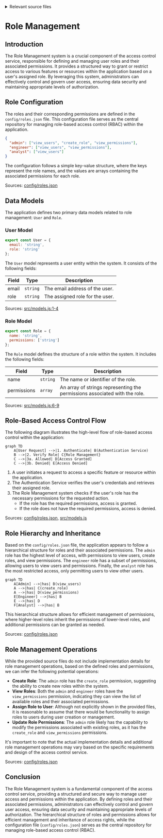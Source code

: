 <details>
<summary>Relevant source files</summary>

The following files were used as context for generating this wiki page:

- [config/roles.json](https://github.com/aanickode/access-control-service/blob/main/config/roles.json)
- [src/models.js](https://github.com/aanickode/access-control-service/blob/main/src/models.js)
</details>

# Role Management

## Introduction

The Role Management system is a crucial component of the access control service, responsible for defining and managing user roles and their associated permissions. It provides a structured way to grant or restrict access to various features or resources within the application based on a user's assigned role. By leveraging this system, administrators can effectively control and govern user access, ensuring data security and maintaining appropriate levels of authorization.

## Role Configuration

The roles and their corresponding permissions are defined in the `config/roles.json` file. This configuration file serves as the central repository for managing role-based access control (RBAC) within the application.

```json
{
  "admin": ["view_users", "create_role", "view_permissions"],
  "engineer": ["view_users", "view_permissions"],
  "analyst": ["view_users"]
}
```

The configuration follows a simple key-value structure, where the keys represent the role names, and the values are arrays containing the associated permissions for each role.

Sources: [config/roles.json](https://github.com/aanickode/access-control-service/blob/main/config/roles.json)

## Data Models

The application defines two primary data models related to role management: `User` and `Role`.

### User Model

```javascript
export const User = {
  email: 'string',
  role: 'string'
};
```

The `User` model represents a user entity within the system. It consists of the following fields:

| Field | Type     | Description                      |
|-------|----------|----------------------------------|
| email | `string` | The email address of the user.   |
| role  | `string` | The assigned role for the user.  |

Sources: [src/models.js:1-4](https://github.com/aanickode/access-control-service/blob/main/src/models.js#L1-L4)

### Role Model

```javascript
export const Role = {
  name: 'string',
  permissions: ['string']
};
```

The `Role` model defines the structure of a role within the system. It includes the following fields:

| Field       | Type     | Description                                |
|-------------|----------|--------------------------------------------|
| name        | `string` | The name or identifier of the role.        |
| permissions | `array`  | An array of strings representing the permissions associated with the role. |

Sources: [src/models.js:6-9](https://github.com/aanickode/access-control-service/blob/main/src/models.js#L6-L9)

## Role-Based Access Control Flow

The following diagram illustrates the high-level flow of role-based access control within the application:

```mermaid
graph TD
    A[User Request] -->|1. Authenticate| B(Authentication Service)
    B -->|2. Verify Role| C{Role Management}
    C -->|3a. Allowed| D[Access Granted]
    C -->|3b. Denied| E[Access Denied]
```

1. A user initiates a request to access a specific feature or resource within the application.
2. The Authentication Service verifies the user's credentials and retrieves their assigned role.
3. The Role Management system checks if the user's role has the necessary permissions for the requested action.
   - If the role has the required permissions, access is granted.
   - If the role does not have the required permissions, access is denied.

Sources: [config/roles.json](https://github.com/aanickode/access-control-service/blob/main/config/roles.json), [src/models.js](https://github.com/aanickode/access-control-service/blob/main/src/models.js)

## Role Hierarchy and Inheritance

Based on the `config/roles.json` file, the application appears to follow a hierarchical structure for roles and their associated permissions. The `admin` role has the highest level of access, with permissions to view users, create roles, and view permissions. The `engineer` role has a subset of permissions, allowing users to view users and permissions. Finally, the `analyst` role has the most restricted access, only permitting users to view other users.

```mermaid
graph TD
    A[Admin] -->|has| B(view_users)
    A -->|has| C(create_role)
    A -->|has| D(view_permissions)
    E[Engineer] -->|has| B
    E -->|has| D
    F[Analyst] -->|has| B
```

This hierarchical structure allows for efficient management of permissions, where higher-level roles inherit the permissions of lower-level roles, and additional permissions can be granted as needed.

Sources: [config/roles.json](https://github.com/aanickode/access-control-service/blob/main/config/roles.json)

## Role Management Operations

While the provided source files do not include implementation details for role management operations, based on the defined roles and permissions, we can infer the following potential operations:

- **Create Role**: The `admin` role has the `create_role` permission, suggesting the ability to create new roles within the system.
- **View Roles**: Both the `admin` and `engineer` roles have the `view_permissions` permission, indicating they can view the list of available roles and their associated permissions.
- **Assign Role to User**: Although not explicitly shown in the provided files, it is reasonable to assume that there would be functionality to assign roles to users during user creation or management.
- **Update Role Permissions**: The `admin` role likely has the capability to modify the permissions associated with existing roles, as it has the `create_role` and `view_permissions` permissions.

It's important to note that the actual implementation details and additional role management operations may vary based on the specific requirements and design of the access control service.

Sources: [config/roles.json](https://github.com/aanickode/access-control-service/blob/main/config/roles.json)

## Conclusion

The Role Management system is a fundamental component of the access control service, providing a structured and secure way to manage user access and permissions within the application. By defining roles and their associated permissions, administrators can effectively control and govern user access, ensuring data security and maintaining appropriate levels of authorization. The hierarchical structure of roles and permissions allows for efficient management and inheritance of access rights, while the configuration file (`config/roles.json`) serves as the central repository for managing role-based access control (RBAC).